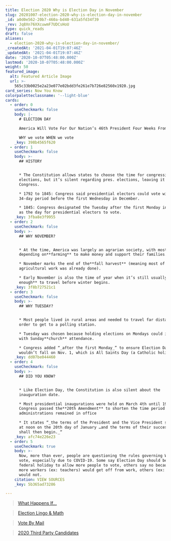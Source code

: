 ```yaml
---
title: Election 2020 Why is Election Day in November
slug: 20201007-election-2020-why-is-election-day-in-november
_id: a0d0e562-20b7-460a-bd40-631a5fd34f39
_rev: Jq8Xn76XXcuwmF7UDCsHoU
type: quick_reads
draft: false
aliases:
  - election-2020-why-is-election-day-in-november/
_createdAt: '2021-04-01T19:07:46Z'
_updatedAt: '2021-04-01T19:07:46Z'
date: '2020-10-07T05:48:00.000Z'
lastmod: '2020-10-07T05:48:00.000Z'
weight: 50
featured_image:
  alt: Featured Article Image
  url: >-
    565c33b0025e2a23e077e02bdd3fe261e7b726e82560x1920.jpg
card_series: Now You Know
colorpaletteclassname: '--light-blue'
cards:
  - order: 0
    useCheckmark: false
    body: |-
      # ELECTION DAY

      America Will Vote For Our Nation’s 46th President Four Weeks From Today

      WHY we vote WHEN we vote
    _key: 398b4565f620
  - order: 1
    useCheckmark: false
    body: >-
      ## HISTORY


      * The Constitution allows states to choose the time for congressional
      elections, but it’s silent regarding pres. elections, leaving it up to
      Congress.

      * 1792 to 1845: Congress said presidential electors could vote within a
      34-day period before the first Wednesday in December.

      * 1845: Congress designated the Tuesday after the first Monday in November
      as the day for presidential electors to vote.
    _key: 3fba8e3f9955
  - order: 2
    useCheckmark: false
    body: >-
      ## WHY NOVEMBER?


      * At the time, America was largely an agrarian society, with most people
      depending on**farming** to make money and support their families.

      * November marks the end of the**fall harvest** (meaning most of the
      agricultural work was already done).

      * Early November is also the time of year when it’s still usually**warm
      enough** to travel before winter begins.
    _key: 3f8b727521c1
  - order: 3
    useCheckmark: false
    body: >-
      ## WHY TUESDAY?


      * Most people lived in rural areas and needed to travel far distances in
      order to get to a polling station.

      * Tuesday was chosen because holding elections on Mondays could interfere
      with Sunday**church** attendance.

      * Congress added “_after the first Monday_” to ensure Election Day
      wouldn’t fall on Nov. 1, which is All Saints Day (a Catholic holiday).
    _key: dd07be044460
  - order: 4
    useCheckmark: false
    body: >-
      ## DID YOU KNOW?


      * Like Election Day, the Constitution is also silent about the
      inauguration date.

      * Most presidential inaugurations were held on March 4th until 1933, when
      Congress passed the**20th Amendment** to shorten the time period outgoing
      administrations remained in office

      * It states “_the terms of the President and the Vice President shall end
      at noon on the 20th day of January …and the terms of their successors
      shall then begin._“
    _key: afc74e226e23
  - order: 5
    useCheckmark: true
    body: >-
      Now, more than ever, people are questioning the rules governing WHEN we
      vote, especially due to COVID-19. Some say Election Day should be a
      federal holiday to allow more people to vote, others say no because while
      more workers (ex: teachers) would get off from work, others (ex: waiters)
      would not.
    citation: VIEW SOURCES
    _key: 5b365ad73286

---
```

> [What Happens If…](https://smarthernews.com/election-2020-what-happens-if/)





> [Election Lingo & Math](https://smarthernews.com/election-2020-lingo-math/)





> [Vote By Mail](https://smarthernews.com/election-2020-vote-by-mail/)





> [2020 Third Party Candidates](https://smarthernews.com/election-2020-third-party-candidates/)